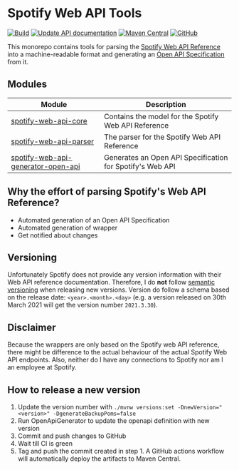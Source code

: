 # Spotify Web API Tools

[![Build](https://github.com/sonallux/spotify-web-api/workflows/Build/badge.svg)](https://github.com/sonallux/spotify-web-api/actions?query=workflow%3ABuild)
[![Update API documentation](https://github.com/sonallux/spotify-web-api/workflows/Update%20API%20documentation/badge.svg)](https://github.com/sonallux/spotify-web-api/actions?query=workflow%3A%22Update+API+documentation%22)
[![Maven Central](https://img.shields.io/maven-central/v/de.sonallux.spotify/spotify-web-api-core.svg?label=Maven%20Central)](https://search.maven.org/search?q=g:%22de.sonallux.spotify%22%20AND%20a:%22spotify-web-api-core%22)
[![GitHub](https://img.shields.io/github/license/sonallux/spotify-web-api)](https://github.com/sonallux/spotify-web-api/blob/master/LICENSE)

This monorepo contains tools for parsing the [Spotify Web API Reference](https://developer.spotify.com/documentation/web-api/reference-beta) into a machine-readable format and generating an [Open API Specification](https://github.com/OAI/OpenAPI-Specification) from it.

## Modules

| Module | Description |
| --- | --- |
| [spotify-web-api-core](spotify-web-api-core/README.md) | Contains the model for the Spotify Web API Reference | 
| [spotify-web-api-parser](spotify-web-api-parser/README.md) | The parser for the Spotify Web API Reference | 
| [spotify-web-api-generator-open-api](spotify-web-api-generator-open-api/README.md) | Generates an Open API Specification for Spotify's Web API |

## Why the effort of parsing Spotify's Web API Reference?
- Automated generation of an Open API Specification
- Automated generation of wrapper
- Get notified about changes


## Versioning
Unfortunately Spotify does not provide any version information with their Web API reference documentation. Therefore, I do **not** follow [semantic versioning](https://semver.org) when releasing new versions. Version do follow a schema based on the release date: `<year>.<month>.<day>` (e.g. a version released on 30th March 2021 will get the version number `2021.3.30`).

## Disclaimer
Because the wrappers are only based on the Spotify web API reference, there might be difference to the actual behaviour of the actual Spotify Web API endpoints. Also, neither do I have any connections to Spotify nor am I an employee at Spotify.

## How to release a new version
1. Update the version number with `./mvnw versions:set -DnewVersion="<version>" -DgenerateBackupPoms=false`
2. Run OpenApiGenerator to update the openapi definition with new version
3. Commit and push changes to GitHub
4. Wait till CI is green
5. Tag and push the commit created in step 1. A GitHub actions workflow will automatically deploy the artifacts to Maven Central.
